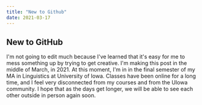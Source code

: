 ```yaml
---
title: "New to Github"
date: 2021-03-17
---
```

<h2>New to GitHub</h2>
<p>I'm not going to edit much because I've learned that it's easy for me to mess something up by trying to get creative.
I'm making this post in the middle of March, in 2021. At this moment, I'm in in the final semester of my MA in Linguistics at University
of Iowa. Classes have been online for a long time, and I feel very disconnected from my courses and from the UIowa community. I hope that
as the days get longer, we will be able to see each other outside in person again soon. </p>

